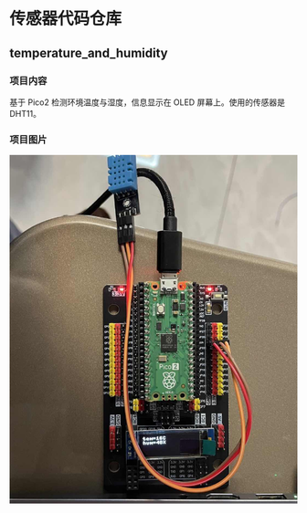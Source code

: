 # 传感器代码仓库

## temperature_and_humidity
### 项目内容
基于 Pico2 检测环境温度与湿度，信息显示在 OLED 屏幕上。使用的传感器是 DHT11。

### 项目图片
![image](./temperature_and_humidity/image.JPG)


